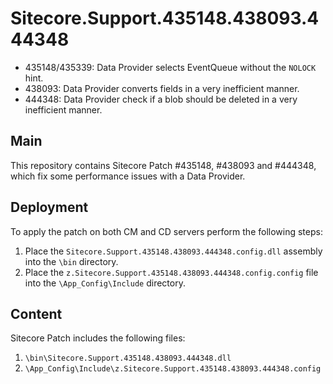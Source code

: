 # Sitecore.Support.435148.438093.444348
  + 435148/435339: Data Provider selects EventQueue without the `NOLOCK` hint.
  + 438093: Data Provider converts fields in a very inefficient manner.
  + 444348: Data Provider check if a blob should be deleted in a very inefficient manner.

## Main

This repository contains Sitecore Patch #435148, #438093 and #444348, which fix some performance issues with a Data Provider.

## Deployment

To apply the patch on both CM and CD servers perform the following steps:

1. Place the `Sitecore.Support.435148.438093.444348.config.dll` assembly into the `\bin` directory.
2. Place the `z.Sitecore.Support.435148.438093.444348.config.config` file into the `\App_Config\Include` directory.

## Content 

Sitecore Patch includes the following files:

1. `\bin\Sitecore.Support.435148.438093.444348.dll`
2. `\App_Config\Include\z.Sitecore.Support.435148.438093.444348.config`